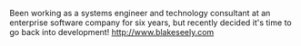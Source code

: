 

Been working as a systems engineer and technology consultant at an enterprise software company for six years, but recently decided it's time to go back into development! http://www.blakeseely.com